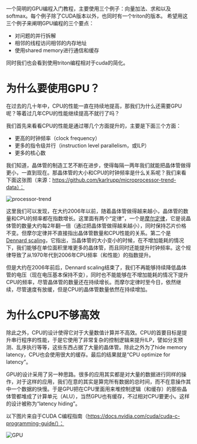 一个简明的GPU编程入门教程，主要使用三个例子：向量加法、求和以及softmax。每个例子除了CUDA版本以外，也同时有一个triton的版本。
希望用这三个例子来阐明GPU编程的三个要点：

* 对问题的并行拆解
* 相邻的线程访问相邻的内存地址
* 使用shared memory进行通信和缓存

同时我们也会看到使用triton编程相对于cuda的简化。

# 为什么要使用GPU？

在过去的几十年中，CPU的性能一直在持续地提高，那我们为什么还需要GPU呢？等着过几年CPU的性能继续提高不就行了吗？

我们首先来看看CPU的性能是通过哪几个方面提升的，主要是下面三个方面：

* 更高的时钟频率（clock frequency）
* 更多的指令级并行（instruction level parallelism，或ILP）
* 更多的核心数

我们知道，晶体管的制造工艺不断在进步，使得每隔一两年我们就能把晶体管做得更小，一直到现在。那晶体管的大小和CPU的时钟频率是什么关系呢？我们来看下面这张图（来源：https://github.com/karlrupp/microprocessor-trend-data）：

![processor-trend](https://www.karlrupp.net/wp-content/uploads/2018/02/42-years-processor-trend.png)

这里我们可以发现，在大约2006年以前，随着晶体管做得越来越小，晶体管的数量和CPU的频率都在指数增长。这里面有两个“定律”，一个是[摩尔定律](https://en.wikipedia.org/wiki/Moore%27s_law)，它是说晶体管的数量大约每2年翻一倍（通过把晶体管做得越来越小），同时保持芯片价格不变。但摩尔定律并不直接指出晶体管数量和CPU性能的关系。第二个是[Dennard scaling](https://en.wikipedia.org/wiki/Dennard_scaling)，它指出，当晶体管的大小变小的时候，在不增加能耗的情况下，我们能够在单位面积里堆更多的晶体管，而且同时还能提升时钟频率。这个规律导致了从1970年代到2006年CPU频率（和性能）的指数提升。

但是大约在2006年前后，Dennard scaling结束了，我们不再能够持续降低晶体管的电压（现在电压基本保持不变），同时也不能能够在不增加能耗的情况下提升CPU的频率，尽管晶体管的数量还在持续增长。而摩尔定律时至今日，依然继续，尽管速度有放缓，但是CPU的晶体管数量依然在持续增加。

# 为什么CPU不够高效
除此之外，CPU的设计使得它对于大量数值计算并不高效。CPU的首要目标是提升串行程序的性能，于是它使用了非常复杂的控制逻辑来提升ILP，譬如分支预测、乱序执行等等，这些东西占据了大量的晶体管。除此之外为了hide memory latency，CPU也会使用很大的缓存。最后的结果就是“CPU optimize for latency”。

GPU的设计采用了另一种思路。很多的应用其实都是对大量的数据进行同样的操作，对于这样的应用，我们在意的其实是算完所有数据的总时间，而不在意操作其中一个数据的快慢。于是GPU把在CPU里面用来堆控制逻辑（和缓存）的那些晶体管都堆成了计算单元（ALU），当然GPU也有缓存，不过相对CPU要更小。这样的设计被称为“latency hiding”。

以下图片来自于CUDA C编程指南（https://docs.nvidia.com/cuda/cuda-c-programming-guide/）：

![GPU](https://docs.nvidia.com/cuda/cuda-c-programming-guide/_images/gpu-devotes-more-transistors-to-data-processing.png)